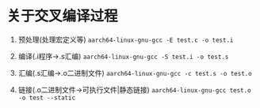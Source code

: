 <!--
 * @Author: xddcore 1034029664@qq.com
 * @Date: 2023-01-06 20:17:33
 * @LastEditors: Chengsen Dong 1034029664@qq.com
 * @LastEditTime: 2023-01-06 12:51:25
 * @FilePath: /rpi-linux/home/xdd/xddcore/Embedded_Linux/rpi-4b/app/00_makefile/README.md
 * @Description: 这是默认设置,请设置`customMade`, 打开koroFileHeader查看配置 进行设置: https://github.com/OBKoro1/koro1FileHeader/wiki/%E9%85%8D%E7%BD%AE
-->
# 关于交叉编译过程
1. 预处理(处理宏定义等)
`aarch64-linux-gnu-gcc -E test.c -o test.i`

2. 编译(.i程序->.s汇编)
`aarch64-linux-gnu-gcc -S test.i -o test.s`

3. 汇编(.s汇编->.o二进制文件)
`aarch64-linux-gnu-gcc -c test.s -o test.o`

4. 链接(.o二进制文件->可执行文件|静态链接)
`aarch64-linux-gnu-gcc test.o -o test --static`